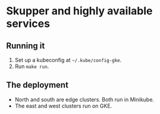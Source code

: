 # Skupper and highly available services

## Running it

1. Set up a kubeconfig at `~/.kube/config-gke`.
2. Run `make run`.

## The deployment

- North and south are edge clusters.  Both run in Minikube.
- The east and west clusters run on GKE.

